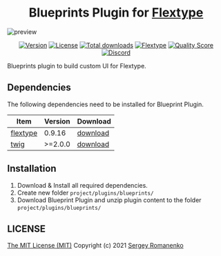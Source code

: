 <h1 align="center">Blueprints Plugin for <a href="https://flextype.org/">Flextype</a></h1>

![preview](https://github.com/flextype-plugins/blueprints/raw/dev/preview.png)

<p align="center">
<a href="https://github.com/flextype-plugins/blueprints/releases"><img alt="Version" src="https://img.shields.io/github/release/flextype-plugins/blueprints.svg?label=version&color=black"></a> <a href="https://github.com/flextype-plugins/blueprints"><img src="https://img.shields.io/badge/license-MIT-blue.svg?color=black" alt="License"></a> <a href="https://github.com/flextype-plugins/blueprints"><img src="https://img.shields.io/github/downloads/flextype-plugins/blueprints/total.svg?color=black" alt="Total downloads"></a> <a href="https://github.com/flextype/flextype"><img src="https://img.shields.io/badge/Flextype-0.9.16-green.svg?color=black" alt="Flextype"></a> <a href="https://scrutinizer-ci.com/g/flextype-plugins/blueprints?branch=dev&color=black"><img src="https://img.shields.io/scrutinizer/g/flextype-plugins/blueprints.svg?branch=dev" alt="Quality Score"></a> <a href=""><img src="https://img.shields.io/discord/423097982498635778.svg?logo=discord&color=black&label=Discord%20Chat" alt="Discord"></a>
</p>

Blueprints plugin to build custom UI for Flextype.

## Dependencies

The following dependencies need to be installed for Blueprint Plugin.

| Item | Version | Download |
|---|---|---|
| [flextype](https://github.com/flextype/flextype) | 0.9.16 | [download](https://github.com/flextype/flextype/releases) |
| [twig](https://github.com/flextype-plugins/twig) | >=2.0.0 | [download](https://github.com/flextype-plugins/twig/releases) |

## Installation

1. Download & Install all required dependencies.
2. Create new folder `project/plugins/blueprints/`
3. Download Blueprint Plugin and unzip plugin content to the folder `project/plugins/blueprints/`

## LICENSE
[The MIT License (MIT)](https://github.com/flextype-plugins/blueprints/blob/master/LICENSE.txt)
Copyright (c) 2021 [Sergey Romanenko](https://github.com/Awilum)
